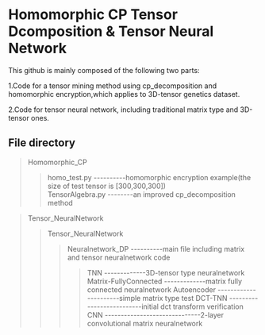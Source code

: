 # Homomorphic CP Tensor Dcomposition & Tensor Neural Network 

This github is mainly composed of the following two parts:

1.Code for a tensor mining method using cp_decomposition and homomorphic encryption,which applies to 3D-tensor genetics dataset.

2.Code for tensor neural network, including traditional matrix type and 3D-tensor ones.

## File directory
> Homomorphic_CP
>>  homo_test.py  ----------homomorphic encryption example(the size of test tensor is [300,300,300]) <br>
>>  TensorAlgebra.py  --------an improved cp_decomposition method

> Tensor_NeuralNetwork
>>  Tensor_NeuralNetwork 
>>> Neuralnetwork_DP  ----------main file including matrix and tensor neuralnetwork code
>>>>  TNN   -------------3D-tensor type neuralnetwork <br>
>>>>  Matrix-FullyConnected   -------------matrix fully connected neuralnetwork
>>>>  Autoencoder   ----------------------simple matrix type test 
>>>>  DCT-TNN   --------------------------initial dct transform verification
>>>>  CNN   ------------------------------2-layer convolutional matrix neuralnetwork
    
      
